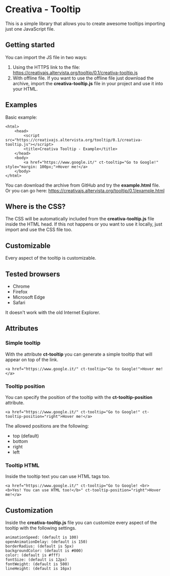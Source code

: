 # Creativa - Tooltip
This is a simple library that allows you to create awesome tooltips importing just one JavaScript file.
## Getting started
You can import the JS file in two ways:
1. Using the HTTPS link to the file: https://creativajs.altervista.org/tooltip/0.1/creativa-tooltip.js
2. With offline file. If you want to use the offline file just download the archive, import the **creativa-tooltip.js** file in your project and use it into your HTML.
## Examples
Basic example:
```
<html>
    <head>
        <script src="https://creativajs.altervista.org/tooltip/0.1/creativa-tooltip.js"></script>
        <title>Creativa Tooltip - Example</title>
    </head>
    <body>
        <a href="https://www.google.it/" ct-tooltip="Go to Google!" style="margin: 100px;">Hover me!</a>
    </body>
</html>
```
You can download the archive from GitHub and try the **example.html** file.
Or you can go here: https://creativajs.altervista.org/tooltip/0.1/example.html
## Where is the CSS?
The CSS will be automatically included from the **creativa-tooltip.js** file inside the HTML head. If this not happens or you want to use it locally, just import and use the CSS file too.
## Customizable
Every aspect of the tooltip is customizable.
## Tested browsers
- Chrome
- Firefox
- Microsoft Edge
- Safari

It doesn't work with the old Internet Explorer.
## Attributes
### Simple tooltip
With the attribute **ct-tooltip** you can generate a simple tooltip that will appear on top of the link.
```
<a href="https://www.google.it/" ct-tooltip="Go to Google!">Hover me!</a>
```
### Tooltip position
You can specify the position of the tooltip with the **ct-tooltip-position** attribute.
```
<a href="https://www.google.it/" ct-tooltip="Go to Google!" ct-tooltip-position="right">Hover me!</a>
```
The allowed positions are the following:
- top (default)
- bottom
- right
- left
### Tooltip HTML
Inside the tooltip text you can use HTML tags too.
```
<a href="https://www.google.it/" ct-tooltip="Go to Google! <br> <b>Yes! You can use HTML too!</b>" ct-tooltip-position="right">Hover me!</a>
```
## Customization
Inside the **creativa-tooltip.js** file you can customize every aspect of the tooltip with the following settings.
```
animationSpeed: (default is 100)
openAnimationDelay: (default is 150)
borderRadius: (default is 5px)
backgroundColor: (default is #000)
color: (default is #fff)
fontSize: (default is 12px)
fontWeight: (default is 500)
lineHeight: (default is 16px)
```
